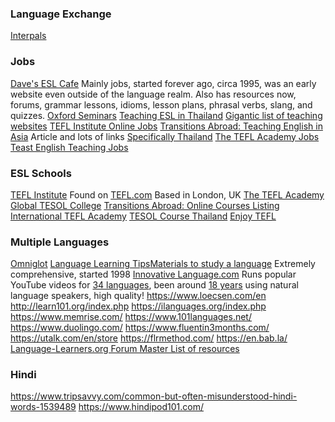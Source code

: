 ### Language Exchange
[Interpals](https://www.interpals.net/)
### Jobs
[Dave's ESL Cafe](https://www.eslcafe.com/) Mainly jobs, started forever ago, circa 1995, was an early website even outside of the language realm. Also has resources now, forums, grammar lessons, idioms, lesson plans, phrasal verbs, slang, and quizzes.
[Oxford Seminars](https://www.oxfordseminars.ca/esl-info/) [Teaching ESL in Thailand](https://www.oxfordseminars.ca/esl-info/teaching-esl-in-thailand)
[Gigantic list of teaching websites](https://www.oxfordseminars.ca/teach-english-abroad/20000-jobs-resource.php)
[TEFL Institute Online Jobs](https://jobs.teflinstitute.com/job-region/online/)
[Transitions Abroad: Teaching English in Asia](https://www.transitionsabroad.com/listings/work/esl/articles/workinasia.shtml) Article and lots of links [Specifically Thailand](https://www.transitionsabroad.com/listings/work/esl/thailand.shtml)
[The TEFL Academy Jobs](https://www.theteflacademy.com/tefl-jobs/)
[Teast English Teaching Jobs](https://teast.co/)
### ESL Schools
[TEFL Institute](https://teflinstitute.com/tefl-courses-overview/) Found on [TEFL.com](https://www.tefl.com/teacher-training/training-directory.html?countryId=0) Based in London, UK
[The TEFL Academy](https://www.theteflacademy.com/ca/)
[Global TESOL College](https://globaltesol.com/)
[Transitions Abroad: Online Courses Listing](https://www.transitionsabroad.com/listings/work/esl/online_tefl_tesol_courses.shtml)
[International TEFL Academy](https://www.internationalteflacademy.com/online-TEFL-online-TESOL-certification-courses)
[TESOL Course Thailand](https://www.tesolcoursethailand.com/)
[Enjoy TEFL](https://www.enjoytefl.com/)
### Multiple Languages
[Omniglot](https://www.omniglot.com/) [Language Learning Tips](https://www.omniglot.com/language/index.htm)[Materials to study a language](https://www.omniglot.com/language/materials.htm) Extremely comprehensive, started 1998
[Innovative Language.com](https://www.innovativelanguage.com/) Runs popular YouTube videos for [34 languages](https://www.innovativelanguage.com/online-language-courses), been around [18 years](https://www.innovativelanguage.com/about/ourstory) using natural language speakers, high quality!
https://www.loecsen.com/en
http://learn101.org/index.php
https://ilanguages.org/index.php
https://www.memrise.com/
https://www.101languages.net/
https://www.duolingo.com/
https://www.fluentin3months.com/
https://utalk.com/en/store
https://flrmethod.com/
https://en.bab.la/
[Language-Learners.org Forum Master List of resources](https://forum.language-learners.org/viewtopic.php?f=19&t=2900)
### Hindi
https://www.tripsavvy.com/common-but-often-misunderstood-hindi-words-1539489
https://www.hindipod101.com/

